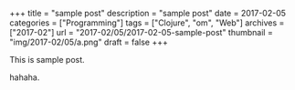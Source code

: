 +++
title = "sample post"
description = "sample post"
date = 2017-02-05
categories = ["Programming"]
tags = ["Clojure", "om", "Web"]
archives = ["2017-02"]
url = "2017-02/05/2017-02-05-sample-post"
thumbnail = "img/2017-02/05/a.png"
draft = false
+++

This is sample post.

<!--more-->

hahaha.


